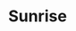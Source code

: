 ---
title: Sunrise
tags: ["sunrise"]
icon: sunrise
svg: '<svg xmlns="http://www.w3.org/2000/svg" width="24" height="24" fill="none" viewBox="0 0 24 24" stroke-width="1.5" stroke-linecap="round" stroke-linejoin="round" stroke="currentColor"><path d="M15.5 17.5a3.5 3.5 0 1 0-7 0M11.9 3v7m-6.002 1.398 1.278 1.278M3 17.4h1.8m14.2 0h1.8m-4.176-4.724 1.278-1.278M21 21H3M8.3 6.6 11.9 3l3.6 3.6"/></svg>'
---